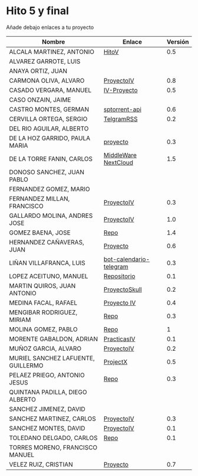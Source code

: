 # Hito 5 y final

Añade debajo enlaces a tu proyecto

| Nombre | Enlace | Versión |
|--------|--------|---------|
| ALCALA MARTINEZ, ANTONIO |[HitoV](https://github.com/AntonioAlcM/tfg_ugr/) | 0.5 |
| ALVAREZ GARROTE, LUIS | | |
| ANAYA ORTIZ, JUAN| | |
| CARMONA OLIVA, ALVARO|[ProyectoIV](https://github.com/alvarocarmona6/ProyectoIV) |0.8 |
| CASADO VERGARA, MANUEL| [IV-Proyecto](https://github.com/cvlolo/IV-Proyecto) | 0.5 |
| CASO ONZAIN, JAIME| | |
| CASTRO MONTES, GERMAN|[sptorrent-api](https://github.com/patamimbre/sptorrent-api) |0.6 |
| CERVILLA ORTEGA, SERGIO| [TelgramRSS](https://github.com/Cerv1/IV-Project) | 0.2 |
| DEL RIO AGUILAR, ALBERTO| | |
| DE LA HOZ GARRIDO, PAULA MARIA| [proyecto](https://github.com/terceranexus6/copylazyjacker)|0.3 |
| DE LA TORRE FANIN, CARLOS| [MiddleWare NextCloud](https://github.com/elsudano/MiddleWare_NextCloud) | 1.5 |
| DONOSO SANCHEZ, JUAN PABLO| | |
| FERNANDEZ GOMEZ, MARIO| | |
| FERNANDEZ MILLAN, FRANCISCO| [ProyectoIV](https://github.com/franfermi/Infraestructura-Virtual_IV) | 0.3 |
| GALLARDO MOLINA, ANDRES JOSE| [ProyectoIV](https://github.com/Maverick94/IV_Proyecto)| 1.0 |
| GOMEZ BAENA, JOSE| [Repo](https://github.com/josegob/IV-Proyecto) | 1.4 |
| HERNANDEZ CAÑAVERAS, JUAN|[Proyecto](https://github.com/MagicJHC10/Proyecto-IV)| 0.6 |
| LIÑAN VILLAFRANCA, LUIS|[bot-calendario-telegram](https://github.com/lulivi/bot-calendario-telegram)|0.3|
| LOPEZ ACEITUNO, MANUEL| [Repositorio](https://github.com/manuellopez92/ProyectoIV)|0.1 |
| MARTIN QUIROS, JUAN ANTONIO|[ProyectoSkull](https://github.com/marquirj/ProyectoSkull) | 0.2 |
| MEDINA FACAL, RAFAEL| [Proyecto IV](https://github.com/Medfac9/Proyecto_IV) | 0.4 |
| MENGIBAR RODRIGUEZ, MIRIAM|[Repo](https://github.com/mirismr/proyectoIV17-18) | 0.3 |
| MOLINA GOMEZ, PABLO| [Repo](https://github.com/pmolinag/proyecto) |1|
| MORENTE GABALDON, ADRIAN| [PracticasIV](https://github.com/adrianmorente/PracticasIV) | 0.1 |
| MUÑOZ GARCIA, ALVARO|[ProyectoIV](https://github.com/alvaromgs/proyectoIV-1718)|0.2|
| MURIEL SANCHEZ LAFUENTE, GUILLERMO|[ProjectX](https://github.com/guillesiesta/ProjectX) | 0.5 |
| PELAEZ PRIEGO, ANTONIO JESUS| [Repo](https://github.com/ajpelaez/IV-Proyecto) | 0.3 |
| QUINTANA PADILLA, DIEGO ALBERTO| | |
| SANCHEZ JIMENEZ, DAVID| | |
| SANCHEZ MARTINEZ, CARLOS | [ProyectoIV](https://github.com/CharlySM/Proyecto-IV)| 0.3 |
| SANCHEZ MONTES, DAVID| [ProyectoIV](https://github.com/Anixo/ProyectoIV) | 0.1 |
| TOLEDANO DELGADO, CARLOS|[Repo](https://github.com/carlillostole/proyectoIV17-18) | 0.1 |
| TORRES MORENO, FRANCISCO MANUEL| | |
| VELEZ RUIZ, CRISTIAN| [Proyecto](https://github.com/ainokila/ProyectoIV) | 0.7|
